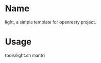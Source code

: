 Name
=============

light, a simple template for openresty project.

Usage
=============

tools/light.sh mantri
